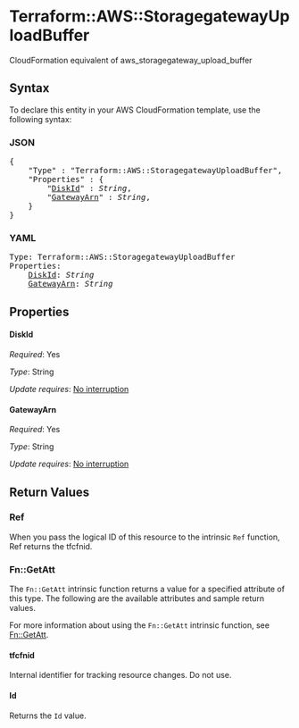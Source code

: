 # Terraform::AWS::StoragegatewayUploadBuffer

CloudFormation equivalent of aws_storagegateway_upload_buffer

## Syntax

To declare this entity in your AWS CloudFormation template, use the following syntax:

### JSON

<pre>
{
    "Type" : "Terraform::AWS::StoragegatewayUploadBuffer",
    "Properties" : {
        "<a href="#diskid" title="DiskId">DiskId</a>" : <i>String</i>,
        "<a href="#gatewayarn" title="GatewayArn">GatewayArn</a>" : <i>String</i>,
    }
}
</pre>

### YAML

<pre>
Type: Terraform::AWS::StoragegatewayUploadBuffer
Properties:
    <a href="#diskid" title="DiskId">DiskId</a>: <i>String</i>
    <a href="#gatewayarn" title="GatewayArn">GatewayArn</a>: <i>String</i>
</pre>

## Properties

#### DiskId

_Required_: Yes

_Type_: String

_Update requires_: [No interruption](https://docs.aws.amazon.com/AWSCloudFormation/latest/UserGuide/using-cfn-updating-stacks-update-behaviors.html#update-no-interrupt)

#### GatewayArn

_Required_: Yes

_Type_: String

_Update requires_: [No interruption](https://docs.aws.amazon.com/AWSCloudFormation/latest/UserGuide/using-cfn-updating-stacks-update-behaviors.html#update-no-interrupt)

## Return Values

### Ref

When you pass the logical ID of this resource to the intrinsic `Ref` function, Ref returns the tfcfnid.

### Fn::GetAtt

The `Fn::GetAtt` intrinsic function returns a value for a specified attribute of this type. The following are the available attributes and sample return values.

For more information about using the `Fn::GetAtt` intrinsic function, see [Fn::GetAtt](https://docs.aws.amazon.com/AWSCloudFormation/latest/UserGuide/intrinsic-function-reference-getatt.html).

#### tfcfnid

Internal identifier for tracking resource changes. Do not use.

#### Id

Returns the <code>Id</code> value.

